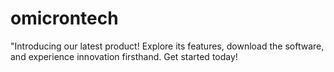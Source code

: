 # omicrontech
"Introducing our latest product! Explore its features, download the software, and experience innovation firsthand. Get started today!
